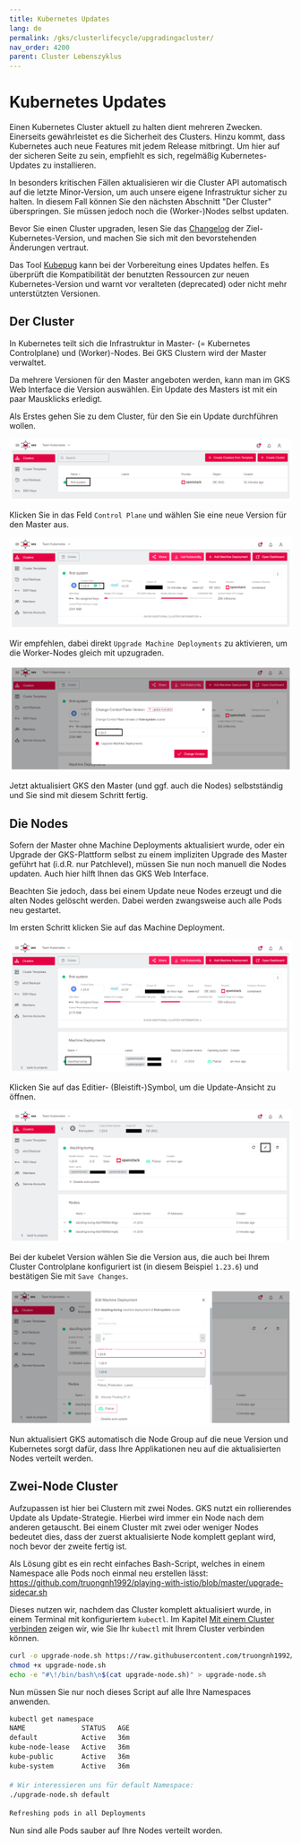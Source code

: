 ```yaml
---
title: Kubernetes Updates
lang: de
permalink: /gks/clusterlifecycle/upgradingacluster/
nav_order: 4200
parent: Cluster Lebenszyklus
---
```

<!-- LTeX:  language=de-DE -->
# Kubernetes Updates

Einen Kubernetes Cluster aktuell zu halten dient mehreren Zwecken.
Einerseits gewährleistet es die Sicherheit des Clusters. Hinzu
kommt, dass Kubernetes auch neue Features mit jedem Release mitbringt.
Um hier auf der sicheren Seite zu sein, empfiehlt
es sich, regelmäßig Kubernetes-Updates zu installieren.

In besonders kritischen Fällen aktualisieren wir die Cluster API
automatisch auf die letzte Minor-Version, um auch unsere eigene
Infrastruktur sicher zu halten. In diesem Fall können Sie den nächsten
Abschnitt "Der Cluster" überspringen. Sie müssen jedoch noch die (Worker-)Nodes
selbst updaten.

Bevor Sie einen Cluster upgraden, lesen Sie das [Changelog](/gks/about/) der Ziel-Kubernetes-Version,
und machen Sie sich mit den bevorstehenden Änderungen vertraut.

Das Tool [Kubepug](https://github.com/rikatz/kubepug) kann bei der Vorbereitung eines Updates helfen.
Es überprüft die Kompatibilität der benutzten Ressourcen zur neuen Kubernetes-Version und warnt vor veralteten (deprecated) oder nicht mehr unterstützten Versionen.

## Der Cluster

In Kubernetes teilt sich die Infrastruktur in Master- (= Kubernetes Controlplane) und (Worker)-Nodes.
Bei GKS Clustern wird der Master verwaltet.

Da mehrere Versionen für den Master angeboten werden, kann man
im GKS Web Interface die Version auswählen. Ein
Update des Masters ist mit ein paar Mausklicks erledigt.

Als Erstes gehen Sie zu dem Cluster, für den Sie ein Update durchführen wollen.

![Step 1](../images/KubUpd01.png)

Klicken Sie in das Feld `Control Plane` und wählen Sie eine
neue Version für den Master aus.

![Step 2](../images/KubUpd02.png)

Wir empfehlen, dabei direkt `Upgrade Machine Deployments` zu aktivieren, um die Worker-Nodes gleich mit upzugraden.

![Step 2](../images/KubUpd03.png)

Jetzt aktualisiert GKS den Master (und ggf. auch die Nodes) selbstständig und Sie sind mit
diesem Schritt fertig.

## Die Nodes

Sofern der Master ohne Machine Deployments aktualisiert wurde, oder ein Upgrade der GKS-Plattform selbst zu einem impliziten Upgrade des Master geführt hat (i.d.R. nur Patchlevel), müssen Sie nun noch manuell die Nodes updaten. Auch hier hilft Ihnen das GKS Web Interface.

Beachten Sie jedoch, dass bei einem Update neue Nodes erzeugt
und die alten Nodes gelöscht werden. Dabei werden zwangsweise auch
alle Pods neu gestartet.

Im ersten Schritt klicken Sie auf das Machine Deployment.

![Step 3](../images/KubUpd04.png)

Klicken Sie auf das Editier- (Bleistift-)Symbol, um die Update-Ansicht
zu öffnen.

![Step 4](../images/KubUpd05.png)

Bei der kubelet Version wählen Sie die Version aus, die auch bei
Ihrem Cluster Controlplane konfiguriert ist (in diesem Beispiel
`1.23.6`) und bestätigen Sie mit `Save Changes`.

![Step 5](../images/KubUpd06.png)

Nun aktualisiert GKS automatisch die Node Group auf die neue Version
und Kubernetes sorgt dafür, dass Ihre Applikationen
neu auf die aktualisierten Nodes verteilt werden.

## Zwei-Node Cluster

Aufzupassen ist hier bei Clustern mit zwei Nodes. GKS nutzt ein
rollierendes Update als Update-Strategie. Hierbei wird immer
ein Node nach dem anderen getauscht. Bei einem Cluster mit zwei oder
weniger Nodes bedeutet dies, dass der zuerst aktualisierte Node komplett
geplant wird, noch bevor der zweite fertig ist.

Als Lösung gibt es ein recht einfaches Bash-Script, welches in einem
Namespace alle Pods noch einmal neu erstellen lässt:
<https://github.com/truongnh1992/playing-with-istio/blob/master/upgrade-sidecar.sh>
<!-- the above is a REALLY bad idea as we are linking to contents that can be changed at any time without us noticing ... we need to FIX this -->

Dieses nutzen wir, nachdem das Cluster komplett aktualisiert wurde, in einem Terminal mit konfiguriertem `kubectl`. Im Kapitel [Mit einem Cluster verbinden](/gks/accessmanagement/connectingtoacluster/) zeigen wir, wie Sie Ihr `kubectl` mit Ihrem Cluster verbinden können.

```bash
curl -o upgrade-node.sh https://raw.githubusercontent.com/truongnh1992/playing-with-istio/master/upgrade-sidecar.sh
chmod +x upgrade-node.sh
echo -e "#\!/bin/bash\n$(cat upgrade-node.sh)" > upgrade-node.sh
```

Nun müssen Sie nur noch dieses Script auf alle Ihre Namespaces anwenden.

```bash
kubectl get namespace
NAME              STATUS   AGE
default           Active   36m
kube-node-lease   Active   36m
kube-public       Active   36m
kube-system       Active   36m

# Wir interessieren uns für default Namespace:
./upgrade-node.sh default

Refreshing pods in all Deployments
```

Nun sind alle Pods sauber auf Ihre Nodes verteilt worden.
